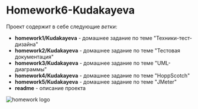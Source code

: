 # Homework6-Kudakayeva
Проект содержит в себе следующие *ветки*:
- **homework1/Kudakayeva** - домашнее задание по теме "Техники-тест-дизайна"
- **homework2/Kudakayeva** - домашнее задание по теме "Тестовая документация"
- **homework3/Kudakayeva** - домашнее задание по теме "UML-диаграммы"
- **homework4/Kudakayeva** - домашнее задание по теме "HoppScotch"
- **homework5/Kudakayeva** - домашнее задание по теме "JMeter"
- **readme** - описание проекта

![homework logo](https://share.google/images/B1C44MTA0482jHOC1)